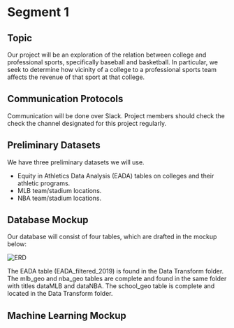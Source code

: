 # Segment 1 
## Topic
Our project will be an exploration of the relation between college and professional sports, specifically baseball and basketball. In particular, we seek to determine how vicinity of a college to a professional sports team affects the revenue of that sport at that college.

## Communication Protocols
Communication will be done over Slack. Project members should check the check the channel designated for this project regularly.

## Preliminary Datasets
We have three preliminary datasets we will use.
- Equity in Athletics Data Analysis (EADA) tables on colleges and their athletic programs.
- MLB team/stadium locations.
- NBA team/stadium locations.

## Database Mockup
Our database will consist of four tables, which are drafted in the mockup below:

![ERD](https://user-images.githubusercontent.com/80861610/131764415-34070f18-d084-422f-8f86-49d6e630ac58.png)

The EADA table (EADA_filtered_2019) is found in the Data Transform folder. The mlb_geo and nba_geo tables are complete and found in the same folder with titles dataMLB and dataNBA. The school_geo table is complete and located in the Data Transform folder.

## Machine Learning Mockup
